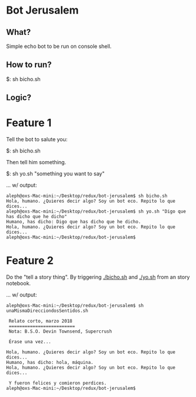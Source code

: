 Bot Jerusalem
===============

What?
---------
Simple echo bot to be run on console shell.

How to run?
------------
$: sh bicho.sh

Logic?
------------

# Feature 1

Tell the bot to salute you:

$: sh bicho.sh

Then tell him something.

$: sh yo.sh "something you want to say" 

... w/ output:

```
aleph@oxs-Mac-mini:~/Desktop/redux/bot-jerusalem$ sh bicho.sh
Hola, humano. ¿Quieres decir algo? Soy un bot eco. Repito lo que dices...
aleph@oxs-Mac-mini:~/Desktop/redux/bot-jerusalem$ sh yo.sh "Digo que has dicho que he dicho"
Humano, has dicho: Digo que has dicho que he dicho.
Hola, humano. ¿Quieres decir algo? Soy un bot eco. Repito lo que dices...
aleph@oxs-Mac-mini:~/Desktop/redux/bot-jerusalem$
```

# Feature 2  

Do the "tell a story thing". By triggering [./bicho.sh](bicho.sh) and 
[./yo.sh](yo.sh) from an story notebook.

... w/ output:
 
```
aleph@oxs-Mac-mini:~/Desktop/redux/bot-jerusalem$ sh unaMismaDirecciondosSentidos.sh

 Relato corto, marzo 2018
 =========================
 Nota: B.S.O. Devin Townsend, Supercrush

 Érase una vez...

Hola, humano. ¿Quieres decir algo? Soy un bot eco. Repito lo que dices...
Humano, has dicho: hola, máquina.
Hola, humano. ¿Quieres decir algo? Soy un bot eco. Repito lo que dices...

 Y fueron felices y comieron perdices.
aleph@oxs-Mac-mini:~/Desktop/redux/bot-jerusalem$
```
